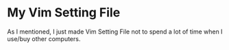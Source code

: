 # My Vim Setting File

As I mentioned, I just made Vim Setting File not to spend a lot of time when I use/buy other computers.
